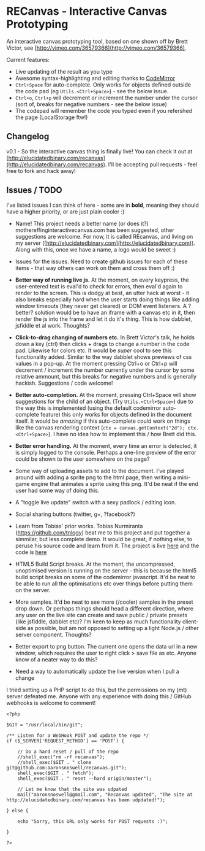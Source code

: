 # RECanvas - Interactive Canvas Prototyping

An interactive canvas prototyping tool, based on one shown off by Brett Victor, see [http://vimeo.com/36579366](http://vimeo.com/36579366).

Current features:

 * Live updating of the result as you type
 * Awesome syntax-highlighting and editing thanks to [CodeMirror](http://codemirror.net/)
 * `Ctrl+Space` for auto-complete. Only works for objects defined outside the code pad (eg `Utils.<Ctrl+Space>`) - see the below issue.
 * `Ctrl+o`, `Ctrl+p` will decrement or increment the number under the cursor (sort of, breaks for negative numbers - see the below issue)
 * The codepad will remember the code you typed even if you refershed the page (LocalStorage ftw!)

## Changelog

v0.1 - So the interactive canvas thing is finally live! You can check it out at [http://elucidatedbinary.com/recanvas](http://elucidatedbinary.com/recanvas). I'll be accepting pull requests - feel free to fork and hack away!

## Issues / TODO

I've listed issues I can think of here - some are in **bold**, meaning they should have a higher priority, or are just plain cooler :)

 * Name! This project needs a better name (or does it?) mothereffinginteractivecanvas.com has been suggested, other suggestions are welcome. For now, it is called REcanvas, and living on my server ([http://elucidatedbinary.com](http://elucidatedbinary.com)). Along with this, once we have a name, a logo would be sweet :)

 * Issues for the issues. Need to create github issues for each of these items - that way others can work on them and cross them off :)

 * **Better way of running live js.** At the moment, on every keypress, the user-entered text is eval'd to check for errors, then eval'd again to render to the screen. This is dodgy at best, an utter hack at worst - it also breaks especially hard when the user starts doing things like adding window timeouts (they never get cleared) or DOM event listeners. A ?better? solution would be to have an iframe with a canvas etc in it, then render the js into the frame and let it do it's thing. This is how dabblet, jsfiddle et al work. Thoughts?

 * **Click-to-drag changing of numbers etc.** In Brett Victor's talk, he holds down a key (ctrl) then clicks + drags to change a number in the code pad. Likewise for colors etc. It would be *super* cool to see this functionality added. Similar to the way dabblet shows previews of css values in a pop-up. At the moment pressing Ctrl+o or Ctrl+p will decrement / increment the number currently under the cursor by some relative ammount, but this breaks for negative numbers and is generally hackish. Suggestions / code welcome!

 * **Better auto-completion.** At the moment, pressing Ctrl+Space will show suggestions for the child of an object. (Try `Utils.<Ctrl+Space>`) due to the way this is implemented (using the default codemirror auto-complete feature) this only works for objects defined in the document itself. It would be *amazing* if this auto-complete could work on things like the canvas rendering context (`ctx = canvas.getContext("2d"); ctx.<Ctrl+Space>`). I have no idea how to implement this / how Brett did this.

 * **Better error handling.** At the moment, every time an error is detected, it is simply logged to the console. Perhaps a one-line preview of the error could be shown to the user somewhere on the page?

 * Some way of uploading assets to add to the document. I've played around with adding a sprite png to the html page, then writing a mini-game engine that animates a sprite using this png. It'd be neat if the end user had some way of doing this.

 * A "toggle live update" switch with a sexy padlock / editing icon.

 * Social sharing buttons (twitter, g+, ?facebook?)

 * Learn from Tobias' prior works. Tobias Nurmiranta (https://github.com/tnlogy) beat me to this project and put together a simmilar, but less complete demo. It would be great, if nothing else, to peruse his source code and learn from it. The project is live [here](http://tnlogy.github.com/tnlogy/) and the code is [here](https://github.com/tnlogy/live-coding)

 * HTML5 Build Script breaks. At the moment, the uncompressed, unoptimised version is running on the server - this is because the html5 build script breaks on some of the codemirror javascript. It'd be neat to be able to run all the optimisations etc over things before putting them on the server.

 * More samples. It'd be neat to see more (/cooler) samples in the preset drop down. Or perhaps things should head a different direction, where any user on the live site can create and save public / private presets (like jsfiddle, dabblet etc)? I'm keen to keep as much functionality client-side as possible, but am not opposed to setting up a light Node.js / other server component. Thoughts?

 * Better export to png button. The current one opens the data url in a new window, which requires the user to right click > save file as etc. Anyone know of a neater way to do this?


 * Need a way to automatically update the live version when I pull a change

I tried setting up a PHP script to do this, but the permissions on my (mt) server defeated me. Anyone with any experience with doing this / GitHub webhooks is welcome to comment!

	<?php

	$GIT = "/usr/local/bin/git";

	/** Listen for a WebHook POST and update the repo */
	if ($_SERVER['REQUEST_METHOD'] == 'POST') {
    
	    // Do a hard reset / pull of the repo
		//shell_exec("rm -rf recanvas");
		//shell_exec($GIT . " clone git@github.com:aaronsnoswell/recanvas.git");
	    shell_exec($GIT . " fetch");
	    shell_exec($GIT . " reset --hard origin/master");
    
	    // Let me know that the site was udpated
	    mail("aaronsnoswell@gmail.com", "Recanvas updated", "The site at http://elucidatedbinary.com/recanvas has been udpdated!");
 
	} else {
    
	    echo "Sorry, this URL only works for POST requests :)";
    
	}

	?>


